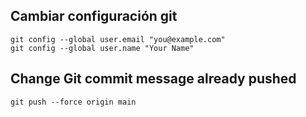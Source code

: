 ## Cambiar configuración git
    git config --global user.email "you@example.com"
    git config --global user.name "Your Name"

## Change Git commit message already pushed

    git push --force origin main